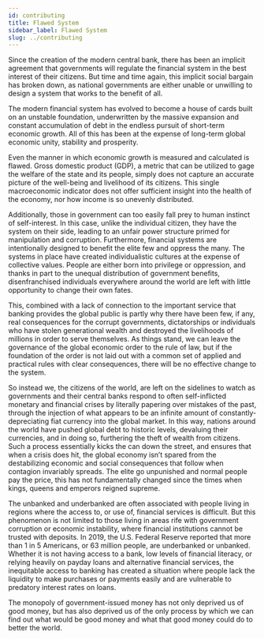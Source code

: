 ```yaml
---
id: contributing
title: Flawed System
sidebar_label: Flawed System
slug: ../contributing
---
```



Since the creation of the modern central bank, there has been an implicit agreement that governments will regulate the financial system in the best interest of their citizens. But time and time again, this implicit social bargain has broken down, as national governments are either unable or unwilling to design a system that works to the benefit of all. 

The modern financial system has evolved to become a house of cards built on an unstable foundation, underwritten by the massive expansion and constant accumulation of debt in the endless pursuit of short-term economic growth. All of this has been at the expense of long-term global economic unity, stability and prosperity. 

Even the manner in which economic growth is measured and calculated is flawed. Gross domestic product (GDP), a metric that can be utilized to gage the welfare of the state and its people, simply does not capture an accurate picture of the well-being and livelihood of its citizens. This single macroeconomic indicator does not offer sufficient insight into the health of the economy, nor how income is so unevenly distributed. 

Additionally, those in government can too easily fall prey to human instinct of self-interest. In this case, unlike the individual citizen, they have the system on their side, leading to an unfair power structure primed for manipulation and corruption. Furthermore, financial systems are intentionally designed to benefit the elite few and oppress the many. The systems in place have created individualistic cultures at the expense of collective values. People are either born into privilege or oppression, and thanks in part to the unequal distribution of government benefits, disenfranchised individuals everywhere around the world are left with little opportunity to change their own fates. 

This, combined with a lack of connection to the important service that banking provides the global public is partly why there have been few, if any, real consequences for the corrupt governments, dictatorships or individuals who have stolen generational wealth and destroyed the livelihoods of millions in order to serve themselves. As things stand, we can leave the governance of the global economic order to the rule of law, but if the foundation of the order is not laid out with a common set of applied and practical rules with clear consequences, there will be no effective change to the system. 

So instead we, the citizens of the world, are left on the sidelines to watch as governments and their central banks respond to often self-inflicted monetary and financial crises by literally papering over mistakes of the past, through the injection of what appears to be an infinite amount of constantly-depreciating fiat currency into the global market. In this way, nations around the world have pushed global debt to historic levels, devaluing their currencies, and in doing so, furthering the theft of wealth from citizens. Such a process essentially kicks the can down the street, and ensures that when a crisis does hit, the global economy isn’t spared from the destabilizing economic and social consequences that follow when contagion invariably spreads. The elite go unpunished and normal people pay the price, this has not fundamentally changed since the times when kings, queens and emperors reigned supreme. 

The unbanked and underbanked are often associated with people living in regions where the access to, or use of, financial services is difficult. But this phenomenon is not limited to those living in areas rife with government corruption or economic instability, where financial institutions cannot be trusted with deposits. In 2019, the U.S. Federal Reserve reported that more than 1 in 5 Americans, or 63 million people, are underbanked or unbanked. Whether it is not having access to a bank, low levels of financial literacy, or relying heavily on payday loans and alternative financial services, the inequitable access to banking has created a situation where people lack the liquidity to make purchases or payments easily and are vulnerable to predatory interest rates on loans.

The monopoly of government-issued money has not only deprived us of good money, but has also deprived us of the only process by which we can find out what would be good money and what that good money could do to better the world.
